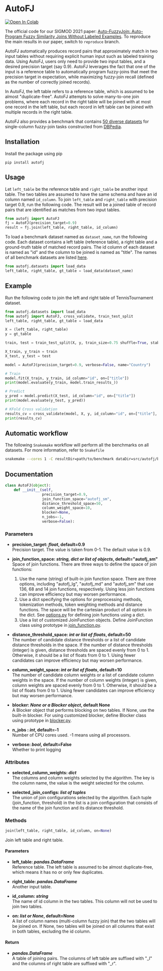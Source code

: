 # AutoFJ

[![Open In Colab](https://colab.research.google.com/assets/colab-badge.svg)](https://colab.research.google.com/drive/1YF5luIGORFFkIWBbec9cB3XxFZaYITDd)


The official code for our SIGMOD 2021 paper: [Auto-FuzzyJoin: Auto-Program Fuzzy Similarity Joins Without Labeled Examples](https://arxiv.org/abs/2103.04489). To reproduce the main results in our paper, switch to `reproduce` branch.

AutoFJ automatically produces record pairs that approximately match in two input
tables without requiring explicit human input such as labeled training data. Using AutoFJ, 
users only need to provide two input tables, and a desired precision target (say 0.9). 
AutoFJ leverages the fact that one of the input is a reference table to 
automatically program fuzzy-joins that meet the precision target in expectation, 
while maximizing fuzzy-join recall (defined as the number of correctly joined records).

In AutoFJ, the left table refers to a reference table, which is assumed to be almost "duplicate-free". AutoFJ attempts to solve many-to-one join problems, where each record in the right table will be joined with at most one record in the left table, but each record in left table can be joined with multiple records in the right table. 

AutoFJ also provides a benchmark that contains [50 diverse datasets](https://github.com/chu-data-lab/AutomaticFuzzyJoin/blob/master/src/autofj/50-single-column-datasets.md) for single-column fuzzy-join tasks constructed from [DBPedia](https://www.dbpedia.org). 

## Installation

Install the package using pip

```
pip install autofj
```

## Usage

Let `left_table` be the reference table and `right_table` be another input table. The two tables are assumed to have the same schema and have an id column named `id_column`. To join `left_table` and `right_table` with
precision target 0.9, run the following code. The result will be a joined table of record pairs that are identified as matches from two input tables.
```python
from autofj import AutoFJ
fj = AutoFJ(precision_target=0.9)
result = fj.join(left_table, right_table, id_column)
```

To load a benchmark dataset named as `dataset_name`, run the following code. Each dataset contains a left table (reference table), a right table and a ground-truth table of matched record pairs. The id column of each dataset is named as "id" and the column to be joined is named as "title". The names of all benchmark datasets are listed [here](https://github.com/chu-data-lab/AutomaticFuzzyJoin/blob/master/src/autofj/50-single-column-datasets.md).
```python
from autofj.datasets import load_data
left_table, right_table, gt_table = load_data(dataset_name)
```
## Example
Run the following code to join the left and right table of TennisTournament dataset.
```python
from autofj.datasets import load_data
from autofj import AutoFJ, cross_validate, train_test_split
left_table, right_table, gt_table = load_data

X = (left_table, right_table)
y = gt_table

train, test = train_test_split(X, y, train_size=0.75 shuffle=True, stable_left=True)

X_train, y_train = train
X_test, y_test = test

model = AutoFJ(precision_target=0.9, verbose=False, name="Country")

# Train
model.fit(X_train, y_train, id_column="id", on=["title"])
print(model.evaluate(y_train, model.train_results_))

# Predict
y_pred = model.predict(X_test, id_column="id", on=["title"])
print(model.evaluate(y_test, y_pred))

# KFold Cross validation
results_cv = cross_validate(model, X, y, id_column="id", on=["title"], cv=5, scorer=model.evaluate, stable_left=True)
print(results_cv)
```

## Automatic workflow

The following `Snakemake` workflow will perform all the benchmarks on all datasets. For more information, refer to `Snakefile`

```bash
snakemake --cores 1 -C resultDir=path/to/benchmark dataDir=src/autofj/benchmark
```

## Documentation
```python
class AutoFJ(object):
    def __init__(self,
                 precision_target=0.9,
                 join_function_space="autofj_sm",
                 distance_threshold_space=50,
                 column_weight_space=10,
                 blocker=None,
                 n_jobs=-1,
                 verbose=False):
```

### Parameters
* **precision_target: *float*, default=0.9**<br />
    Precision target. The value is taken from 0-1. The default value is 0.9.

* **join_function_space: *string, dict or list of objects*, default="autofj_sm"**<br />
    Space of join functions. There are three ways to define the space of join functions:
    1. Use the name (string) of built-in join function space. There are three
    options, including "autofj_lg", "autofj_md" and "autofj_sm" that use
    136, 68 and 14 join functions, respectively. Using less join functions
    can improve efficiency but may worsen performance.
    2. Use a dict specifying the options for preprocessing methods,
    tokenization methods, token weighting methods and distance functions.
    The space will be the cartesian product of all options in the dict.
    See [options.py](https://github.com/chu-data-lab/AutomaticFuzzyJoin/blob/master/src/autofj/join_function_space/options.py) for defining join functions using
    a dict.
    3. Use a list of customized JoinFunction objects. Define JoinFunction class using prototype in [join_function.py](https://github.com/chu-data-lab/AutomaticFuzzyJoin/blob/master/src/autofj/join_function_space/join_function/join_function.py).

* **distance_threshold_space: *int or list of floats*, default=50**<br />
    The number of candidate distance thresholds or a list of candidate
    distance thresholds in the space.  If the number of distance thresholds
    (integer) is given, distance thresholds are spaced evenly from 0 to 1.
    Otherwise, it should be a list of floats from 0 to 1. Using fewer candidates
    can improve efficiency but may worsen performance.

* **column_weight_space: *int or list of floats*, default=10**<br />
    The number of candidate column weights or a list of candidate
    column weights in the space. If the number of column weights
    (integer) is given, column weights are spaced evenly from 0 to 1.
    Otherwise, it should be a list of floats from 0 to 1. Using fewer candidates
    can improve efficiency but may worsen performance.


* **blocker: *None or a Blocker object*, default None**<br />
    A Blocker object that performs blocking on two tables. If None, use 
    the built-in blocker. For using customized blocker, define Blocker class using prototype in [blocker.py](https://github.com/chu-data-lab/AutomaticFuzzyJoin/blob/master/src/autofj/blocker/blocker.py).

* **n_jobs : *int*, default=-1**<br />
    Number of CPU cores used. -1 means using all processors.

* **verbose: *bool*, default=False**<br />
    Whether to print logging

### Attributes
* **selected_column_weights: *dict***<br />
    The columns and column weights selected by the algorithm. The key is the 
    column name, the value is the weight selected for the column.

* **selected_join_configs: *list of tuples***<br />
    The union of join configurations selected by the algorithm. Each tuple
    (join_function, threshold) in the list is a join configuration that 
    consists of the name of the join function and its distance threshold.
  
### Methods
```python
join(left_table, right_table, id_column, on=None) 
```

Join left table and right table.

#### Parameters
* **left_table: *pandas.DataFrame***<br />
    Reference table. The left table is assumed to be almost duplicate-free, which means it has no or only few duplicates.

* **right_table: *pandas.DataFrame***<br />
    Another input table.

* **id_column: *string***<br />
    The name of id column in the two tables. This column will not be 
    used to join two tables.

* **on: *list or None*, default=None**<br />
    A list of column names (multi-column fuzzy join) that the two tables
    will be joined on. If None, two tables will be joined on all columns
    that exist in both tables, excluding the id column.
  
#### Return
* ***pandas.DataFrame***<br />
    A table of joining pairs. The columns of left table are
    suffixed with "_l" and the columns of right table are suffixed
    with "_r".